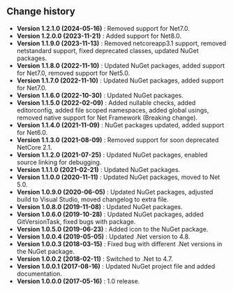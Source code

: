 Change history
--------------

* **Version 1.2.1.0 (2024-05-16)** : Removed support for Net7.0.
* **Version 1.2.0.0 (2023-11-21)** : Added support for Net8.0.
* **Version 1.1.9.0 (2023-11-13)** : Removed netcoreapp3.1 support, removed netstandard support, fixed deprecated classes, updated NuGet packages.
* **Version 1.1.8.0 (2022-11-10)** : Updated NuGet packages, added support for Net7.0, removed support for Net5.0.
* **Version 1.1.7.0 (2022-11-10)** : Updated NuGet packages, added support for Net7.0.
* **Version 1.1.6.0 (2022-10-30)** : Updated NuGet packages.
* **Version 1.1.5.0 (2022-02-09)** : Added nullable checks, added editorconfig, added file scoped namespaces, added global usings, removed native support for Net Framework (Breaking change).
* **Version 1.1.4.0 (2021-11-09)** : NuGet packages updated, added support for Net6.0.
* **Version 1.1.3.0 (2021-08-09)** : Removed support for soon deprecated NetCore 2.1.
* **Version 1.1.2.0 (2021-07-25)** : Updated NuGet packages, enabled source linking for debugging.
* **Version 1.1.1.0 (2021-02-21)** : Updated NuGet packages.
* **Version 1.1.0.0 (2020-11-11)** : Updated NuGet packages, moved to Net 5.0.
* **Version 1.0.9.0 (2020-06-05)** : Updated NuGet packages, adjusted build to Visual Studio, moved changelog to extra file.
* **Version 1.0.8.0 (2019-11-08)** : Updated NuGet packages.
* **Version 1.0.6.0 (2019-10-28)** : Updated NuGet packages, added GitVersionTask, fixed bugs with package.
* **Version 1.0.5.0 (2019-06-23)** : Added icon to the NuGet package.
* **Version 1.0.0.4 (2019-05-05)** : Updated .Net version to 4.8.
* **Version 1.0.0.3 (2018-03-15)** : Fixed bug with different .Net versions in the NuGet package.
* **Version 1.0.0.2 (2018-02-11)** : Switched to .Net to 4.7.
* **Version 1.0.0.1 (2017-08-16)** : Updated NuGet project file and added documentation.
* **Version 1.0.0.0 (2017-05-16)** : 1.0 release.